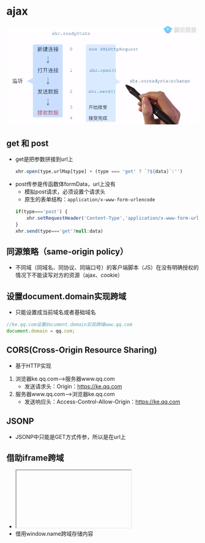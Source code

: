 # ajax
![ajax.jpg](./images/ajax.png)

## get 和 post
* get是把参数拼接到url上
    ```javascript
    xhr.open(type,urlMap[type] + (type === 'get' ? `?${data}`:'')
    ```
* post传参是传函数体formData，url上没有
    * 模拟post请求，必须设置个请求头
    * 原生的表单结构：`application/x-www-form-urlencode`
    ```javascript
    if(type==='post') {
        xhr.setRequestHeader('Content-Type','application/x-www-form-urlencode');
    }
    xhr.send(type==='get'?null:data)
    ```

## 同源策略（same-origin policy）
* 不同域（同域名、同协议、同端口号）的客户端脚本（JS）在没有明确授权的情况下不能读写对方的资源（ajax、cookie）

## 设置document.domain实现跨域
* 只能设置成当前域名或者基础域名
```javascript
//ke.qq.com设置document.domain实现跨域www.qq.com
document.domain = qq.com;
```

## CORS(Cross-Origin Resource Sharing)
* 基于HTTP实现
1. 浏览器ke.qq.com——>服务器www.qq.com
    * 发送请求头：Origin：https://ke.qq.com
2. 服务器www.qq.com——>浏览器ke.qq.com
    * 发送响应头：Access-Control-Allow-Origin：https://ke.qq.com

## JSONP
* JSONP中只能是GET方式传参，所以是在url上

## 借助iframe跨域
* <iframe src=""></iframe>
* 借用window.name跨域存储内容